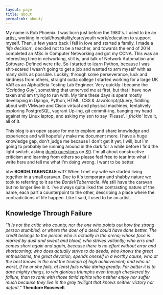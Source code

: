 ```yaml
---
layout: page
title: about
permalink: about/
---
```


My name is Rob Phoenix. I was born just before the 1980's. I used to be an [artist](http://rm-phoenix.co.uk/), working in retail/hospitality/care/youth work/education to support myself. Then, a few years back I fell in love and started a family. I made a *'life decision'*, decided not to be a teacher, and towards the end of 2014 completed an MSc in Computer Networking and got my CCNA. This was an interesting time in networking, still is, and talk of Network Automation and Software-Defined were rife.  So I started to learn Python, because I was shit-scared I wasn't going to get a job and wanted to arm myself with as many skills as possible.  Luckily, through some perseverance, luck and kindness from others, straight outta college I started working for a large UK VAR as an Alpha/Beta Testing Lab Engineer. Very quickly I became the *'Scripting Guy'*, something that unnerved me at first, but that I have now taken and am trying to run with.  My time these days is spent mostly developing in Django, Python, HTML, CSS & JavaScript/jQuery, fiddling about with VMware and Cisco virtual and physical machines, tentatively exploring PostgreSQL, vagrant Up-ing, git commit-ing, banging my head against my Linux laptop, and asking my son to say 'Please'. I *frickin'* love it, all of it.

This blog is an open space for me to explore and share knowledge and experience and will hopefully make me document more. I have a huge knowledge gap, don't judge me because I don't get it yet, I will, but I'm going to probably be running around in the dark for a while before I find the light switch, asking [dumb questions](https://twitter.com/frazelledazzell/status/629075389394976769) on [S0](https://stackoverflow.com/questions/8318911/why-does-html-think-chucknorris-is-a-color). I'm all about constructive criticism and learning from others so please feel free to tear into what I write here and tell me what I'm doing wrong. I want to be better.

btw **BORDELTABENCALE** wtf? When I met my wife we started living together in a small caravan.  Due to it's temporary and shabby nature we took to referring to it as the *Bordel/Tabernacle*.  We still have the caravan but no longer live in it.  I've always quite liked the contrasting nature of the name, each part a counterpoint to the other, describing a place where the contradictions of life happen. Like I said, I used to be an artist.


Knowledge Through Failure
-------------------------
*"It is not the critic who counts; nor the one who points out how the strong person stumbled, or where the doer of a deed could have done better.  The credit belongs to the person who is actually in the arena; whose face is marred by dust and sweat and blood, who strives valiantly; who errs and comes short again and again, because there is no effort without error and shortcoming; who does actually strive to do deeds; who knows the great enthusiasms, the great devotion, spends oneself in a worthy cause; who at the best knows in the end the triumph of high achievement; and who at worst, if he or she fails, at least fails while daring greatly.  Far better it is to dare mighty things, to win glorious triumphs even though checkered by failure, than to rank with those timid spirits who neither enjoy nor suffer much because they live in the gray twilight that knows neither victory nor defeat."*
**Theodore Roosevelt**
